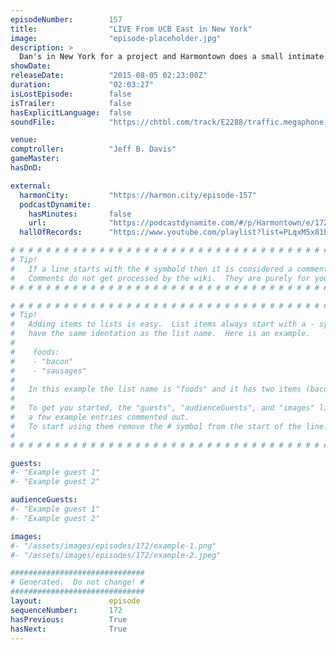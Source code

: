 ```yaml
---
episodeNumber:        157
title:                "LIVE From UCB East in New York"
image:                "episode-placeholder.jpg"
description: >
  Dan's in New York for a project and Harmontown does a small intimate show at Upright Citizens Brigade Theater East. Daily Show writer Rory Albanese swings by, Absinth is drank. Drunk? Dranken? Whatever! Watch the video at Harmontown.com/live and become...
showDate:             
releaseDate:          "2015-08-05 02:23:00Z"
duration:             "02:03:27"
isLostEpisode:        false
isTrailer:            false
hasExplicitLanguage:  false
soundFile:            "https://chtbl.com/track/E2288/traffic.megaphone.fm/STA2828358188.mp3?updated=1561418820"

venue:                
comptroller:          "Jeff B. Davis"
gameMaster:           
hasDnD:               

external:
  harmonCity:         "https://harmon.city/episode-157"
  podcastDynamite:
    hasMinutes:       false
    url:              "https://podcastdynamite.com/#/p/Harmontown/e/172/157"
  hallOfRecords:      "https://www.youtube.com/playlist?list=PLqxM5x81hNOaZlOQ7Um1_p4Egsgc9LmII"

# # # # # # # # # # # # # # # # # # # # # # # # # # # # # # # # # # # # # # # # # # # # #
# Tip!
#   If a line starts with the # symbold then it is considered a comment.
#   Comments do not get processed by the wiki.  They are purely for your information.
# # # # # # # # # # # # # # # # # # # # # # # # # # # # # # # # # # # # # # # # # # # # #

# # # # # # # # # # # # # # # # # # # # # # # # # # # # # # # # # # # # # # # # # # # # #
# Tip!
#   Adding items to lists is easy.  List items always start with a - symbol and have
#   have the same identation as the list name.  Here is an example.
#
#    foods:
#    - "bacon"
#    - "sausages"
#
#   In this example the list name is "foods" and it has two items (bacon, and sausages).
#
#   To get you started, the "guests", "audienceGuests", and "images" lists below have
#   a few example entries commented out.
#   To start using them remove the # symbol from the start of the line.
#
# # # # # # # # # # # # # # # # # # # # # # # # # # # # # # # # # # # # # # # # # # # # #

guests:
#- "Example guest 1"
#- "Example guest 2"

audienceGuests:
#- "Example guest 1"
#- "Example guest 2"

images:
#- "/assets/images/episodes/172/example-1.png"
#- "/assets/images/episodes/172/example-2.jpeg"

##############################
# Generated.  Do not change! #
##############################
layout:               episode
sequenceNumber:       172
hasPrevious:          True
hasNext:              True
---
```


<!-- The episode description will be rendered here -->

<!-- Add your content BELOW here -->
<!-- vvvvvvvvvvvvvvvvvvvvvvvvvvv -->




<!-- ^^^^^^^^^^^^^^^^^^^^^^^^^^^ -->
<!-- Add your content ABOVE here -->

<!-- The episode gallery will be rendered here -->